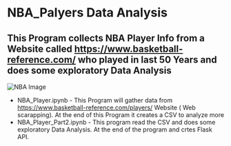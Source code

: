 # NBA_Palyers Data Analysis


## This Program collects NBA Player Info from a Website called https://www.basketball-reference.com/ who played in last 50 Years and does some exploratory Data Analysis

![NBA Image](https://www.gettyimages.com/detail/news-photo/obi-toppin-of-the-new-york-knicks-dunks-the-ball-during-the-news-photo/1371651653?adppopup=true "NBA")

*   NBA_Player.ipynb - This Program will gather data from https://www.basketball-reference.com/players/ Website ( Web scarapping). At the end of        this Program it creates a CSV to analyze more
*   NBA_Player_Part2.ipynb - This program read the CSV and  does some exploratory Data Analysis. At the end of the program and crtes Flask API. 
